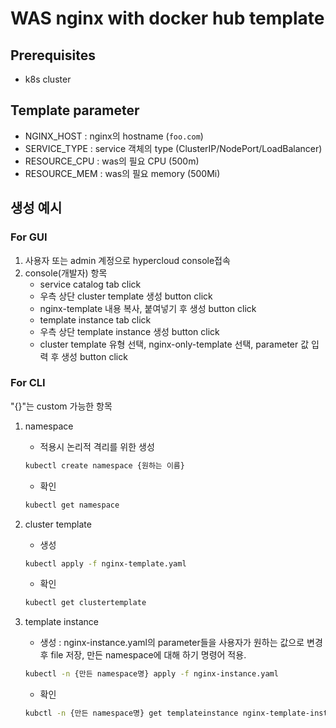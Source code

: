 # WAS nginx with docker hub template

## Prerequisites
* k8s cluster

## Template parameter
* NGINX_HOST : nginx의 hostname (`foo.com`)
* SERVICE_TYPE : service 객체의 type (ClusterIP/NodePort/LoadBalancer)
* RESOURCE_CPU : was의 필요 CPU (500m)
* RESOURCE_MEM : was의 필요 memory (500Mi)


## 생성 예시
### For GUI
1. 사용자 또는 admin 계정으로 hypercloud console접속
2. console(개발자) 항목
    * service catalog tab click
    * 우측 상단 cluster template 생성 button click
    * nginx-template 내용 복사, 붙여넣기 후 생성 button click
    * template instance tab click
    * 우측 상단 template instance 생성 button click
    * cluster template 유형 선택, nginx-only-template 선택, parameter 값 입력 후 생성 button click

### For CLI
"{}"는 custom 가능한 항목
1. namespace
    * 적용시 논리적 격리를 위한 생성
    ``` bash
    kubectl create namespace {원하는 이름}
    ```
    * 확인
    ``` bash
    kubectl get namespace
    ```

2. cluster template
    * 생성
    ``` bash
    kubectl apply -f nginx-template.yaml
    ```
    * 확인
    ``` bash
    kubectl get clustertemplate
    ```

3. template instance
    * 생성 : nginx-instance.yaml의 parameter들을 사용자가 원하는 값으로 변경 후 file 저장, 만든 namespace에 대해 하기 명령어 적용. 
    ``` bash
    kubectl -n {만든 namespace명} apply -f nginx-instance.yaml
    ```

    * 확인
    ``` bash
    kubctl -n {만든 namespace명} get templateinstance nginx-template-instance
    ```
